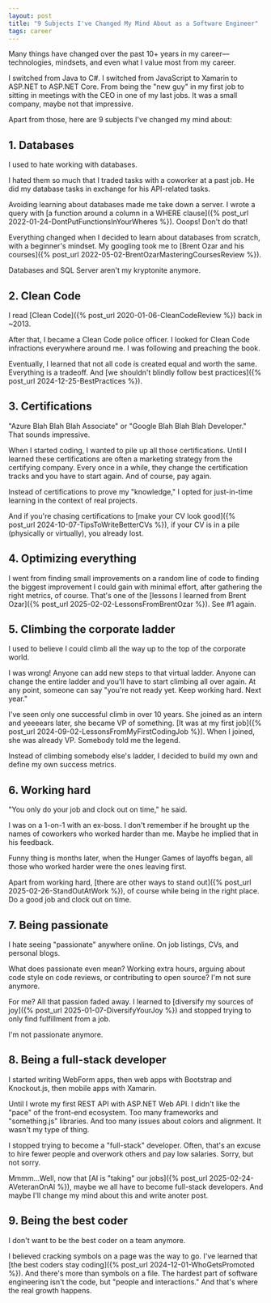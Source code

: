 ```yaml
---
layout: post
title: "9 Subjects I've Changed My Mind About as a Software Engineer"
tags: career
---
```


Many things have changed over the past 10+ years in my career—technologies, mindsets, and even what I value most from my career.

I switched from Java to C#. I switched from JavaScript to Xamarin to ASP.NET to ASP.NET Core. From being the "new guy" in my first job to sitting in meetings with the CEO in one of my last jobs. It was a small company, maybe not that impressive.

Apart from those, here are 9 subjects I've changed my mind about:

## 1. Databases

I used to hate working with databases.

I hated them so much that I traded tasks with a coworker at a past job. He did my database tasks in exchange for his API-related tasks.

Avoiding learning about databases made me take down a server. I wrote a query with [a function around a column in a WHERE clause]({% post_url 2022-01-24-DontPutFunctionsInYourWheres %}). Ooops! Don't do that!

Everything changed when I decided to learn about databases from scratch, with a beginner's mindset. My googling took me to [Brent Ozar and his courses]({% post_url 2022-05-02-BrentOzarMasteringCoursesReview %}).

Databases and SQL Server aren't my kryptonite anymore.

## 2. Clean Code

I read [Clean Code]({% post_url 2020-01-06-CleanCodeReview %}) back in ~2013.

After that, I became a Clean Code police officer. I looked for Clean Code infractions everywhere around me. I was following and preaching the book.

Eventually, I learned that not all code is created equal and worth the same. Everything is a tradeoff. And [we shouldn't blindly follow best practices]({% post_url 2024-12-25-BestPractices %}).

## 3. Certifications

"Azure Blah Blah Blah Associate" or "Google Blah Blah Blah Developer." That sounds impressive.

When I started coding, I wanted to pile up all those certifications. Until I learned these certifications are often a marketing strategy from the certifying company. Every once in a while, they change the certification tracks and you have to start again. And of course, pay again.

Instead of certifications to prove my "knowledge," I opted for just-in-time learning in the context of real projects.

And if you're chasing certifications to [make your CV look good]({% post_url 2024-10-07-TipsToWriteBetterCVs %}), if your CV is in a pile (physically or virtually), you already lost.

## 4. Optimizing everything

I went from finding small improvements on a random line of code to finding the biggest improvement I could gain with minimal effort, after gathering the right metrics, of course. That's one of the [lessons I learned from Brent Ozar]({% post_url 2025-02-02-LessonsFromBrentOzar %}). See #1 again.

## 5. Climbing the corporate ladder

I used to believe I could climb all the way up to the top of the corporate world.

I was wrong! Anyone can add new steps to that virtual ladder. Anyone can change the entire ladder and you'll have to start climbing all over again. At any point, someone can say "you're not ready yet. Keep working hard. Next year."

I've seen only one successful climb in over 10 years. She joined as an intern and yeeeears later, she became VP of something. [It was at my first job]({% post_url 2024-09-02-LessonsFromMyFirstCodingJob %}). When I joined, she was already VP. Somebody told me the legend.

Instead of climbing somebody else's ladder, I decided to build my own and define my own success metrics.

## 6. Working hard

"You only do your job and clock out on time," he said.

I was on a 1-on-1 with an ex-boss. I don't remember if he brought up the names of coworkers who worked harder than me. Maybe he implied that in his feedback.

Funny thing is months later, when the Hunger Games of layoffs began, all those who worked harder were the ones leaving first.

Apart from working hard, [there are other ways to stand out]({% post_url 2025-02-26-StandOutAtWork %}), of course while being in the right place. Do a good job and clock out on time.

## 7. Being passionate

I hate seeing "passionate" anywhere online. On job listings, CVs, and personal blogs.

What does passionate even mean? Working extra hours, arguing about code style on code reviews, or contributing to open source? I'm not sure anymore.

For me? All that passion faded away. I learned to [diversify my sources of joy]({% post_url 2025-01-07-DiversifyYourJoy %}) and stopped trying to only find fulfillment from a job.

I'm not passionate anymore.

## 8. Being a full-stack developer

I started writing WebForm apps, then web apps with Bootstrap and Knockout.js, then mobile apps with Xamarin.

Until I wrote my first REST API with ASP.NET Web API. I didn't like the "pace" of the front-end ecosystem. Too many frameworks and "something.js" libraries. And too many issues about colors and alignment. It wasn't my type of thing.

I stopped trying to become a "full-stack" developer. Often, that's an excuse to hire fewer people and overwork others and pay low salaries. Sorry, but not sorry.

Mmmm...Well, now that [AI is "taking" our jobs]({% post_url 2025-02-24-AVeteranOnAI %}), maybe we all have to become full-stack developers. And maybe I'll change my mind about this and write anoter post.

## 9. Being the best coder

I don't want to be the best coder on a team anymore.

I believed cracking symbols on a page was the way to go. I've learned that [the best coders stay coding]({% post_url 2024-12-01-WhoGetsPromoted %}). And there's more than symbols on a file. The hardest part of software engineering isn't the code, but "people and interactions." And that's where the real growth happens.
